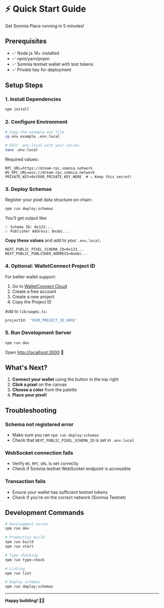 # ⚡ Quick Start Guide

Get Somnia Place running in 5 minutes!

## Prerequisites

- ✅ Node.js 18+ installed
- ✅ npm/yarn/pnpm
- ✅ Somnia testnet wallet with test tokens
- ✅ Private key for deployment

## Setup Steps

### 1. Install Dependencies

```bash
npm install
```

### 2. Configure Environment

```bash
# Copy the example env file
cp env.example .env.local

# Edit .env.local with your values
nano .env.local
```

Required values:
```env
RPC_URL=https://dream-rpc.somnia.network
WS_RPC_URL=wss://dream-rpc.somnia.network
PRIVATE_KEY=0xYOUR_PRIVATE_KEY_HERE  # ⚠️ Keep this secret!
```

### 3. Deploy Schemas

Register your pixel data structure on-chain:

```bash
npm run deploy:schemas
```

You'll get output like:
```
✅ Schema ID: 0x123...
✅ Publisher Address: 0xabc...
```

**Copy these values** and add to your `.env.local`:
```env
NEXT_PUBLIC_PIXEL_SCHEMA_ID=0x123...
NEXT_PUBLIC_PUBLISHER_ADDRESS=0xabc...
```

### 4. Optional: WalletConnect Project ID

For better wallet support:

1. Go to [WalletConnect Cloud](https://cloud.walletconnect.com/)
2. Create a free account
3. Create a new project
4. Copy the Project ID

Add to `lib/wagmi.ts`:
```typescript
projectId: 'YOUR_PROJECT_ID_HERE'
```

### 5. Run Development Server

```bash
npm run dev
```

Open [http://localhost:3000](http://localhost:3000) 🎉

## What's Next?

1. **Connect your wallet** using the button in the top right
2. **Click a pixel** on the canvas
3. **Choose a color** from the palette
4. **Place your pixel!**

## Troubleshooting

### Schema not registered error
- Make sure you ran `npm run deploy:schemas`
- Check that `NEXT_PUBLIC_PIXEL_SCHEMA_ID` is set in `.env.local`

### WebSocket connection fails
- Verify `WS_RPC_URL` is set correctly
- Check if Somnia testnet WebSocket endpoint is accessible

### Transaction fails
- Ensure your wallet has sufficient testnet tokens
- Check if you're on the correct network (Somnia Testnet)

## Development Commands

```bash
# Development server
npm run dev

# Production build
npm run build
npm run start

# Type checking
npm run type-check

# Linting
npm run lint

# Deploy schemas
npm run deploy:schemas
```

---

**Happy building! 🎨✨**

